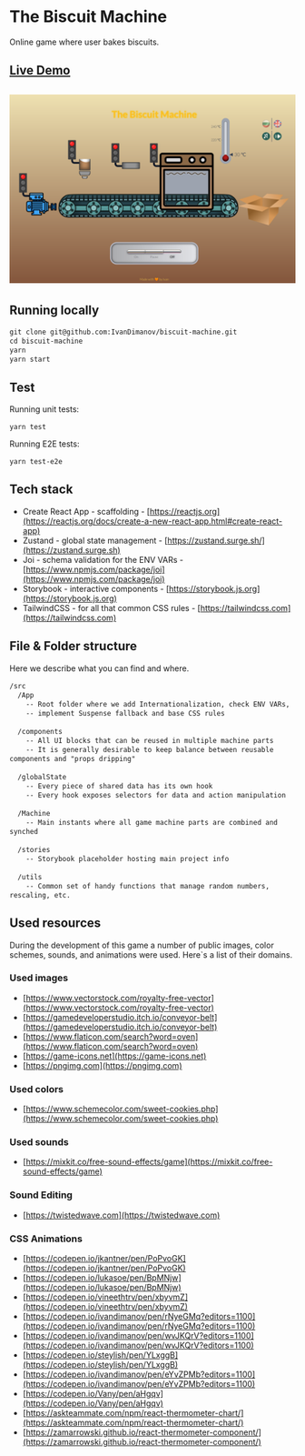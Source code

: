 # The Biscuit Machine
Online game where user bakes biscuits.

## [Live Demo](https://biscuit-machine.herokuapp.com/swagger)
## [![App](https://raw.githubusercontent.com/IvanDimanov/biscuit-machine/master/image.png)](https://biscuit-machine.herokuapp.com/swagger)


## Running locally
```
git clone git@github.com:IvanDimanov/biscuit-machine.git
cd biscuit-machine
yarn
yarn start
```


## Test
Running unit tests:
```
yarn test
```

Running E2E tests:
```
yarn test-e2e
```


## Tech stack
- Create React App - scaffolding - [https://reactjs.org](https://reactjs.org/docs/create-a-new-react-app.html#create-react-app)
- Zustand - global state management - [https://zustand.surge.sh/](https://zustand.surge.sh)
- Joi - schema validation for the ENV VARs - [https://www.npmjs.com/package/joi](https://www.npmjs.com/package/joi)
- Storybook - interactive components - [https://storybook.js.org](https://storybook.js.org)
- TailwindCSS - for all that common CSS rules - [https://tailwindcss.com](https://tailwindcss.com)


## File & Folder structure
Here we describe what you can find and where.
```
/src
  /App
    -- Root folder where we add Internationalization, check ENV VARs,
    -- implement Suspense fallback and base CSS rules

  /components
    -- All UI blocks that can be reused in multiple machine parts
    -- It is generally desirable to keep balance between reusable components and "props dripping"

  /globalState
    -- Every piece of shared data has its own hook
    -- Every hook exposes selectors for data and action manipulation

  /Machine
    -- Main instants where all game machine parts are combined and synched

  /stories
    -- Storybook placeholder hosting main project info

  /utils
    -- Common set of handy functions that manage random numbers, rescaling, etc.
```


## Used resources
During the development of this game a number of public images, color schemes, sounds, and animations were used.
Here`s a list of their domains.

### Used images
- [https://www.vectorstock.com/royalty-free-vector](https://www.vectorstock.com/royalty-free-vector)
- [https://gamedeveloperstudio.itch.io/conveyor-belt](https://gamedeveloperstudio.itch.io/conveyor-belt)
- [https://www.flaticon.com/search?word=oven](https://www.flaticon.com/search?word=oven)
- [https://game-icons.net](https://game-icons.net)
- [https://pngimg.com](https://pngimg.com)

### Used colors
- [https://www.schemecolor.com/sweet-cookies.php](https://www.schemecolor.com/sweet-cookies.php)

### Used sounds
- [https://mixkit.co/free-sound-effects/game](https://mixkit.co/free-sound-effects/game)

### Sound Editing
- [https://twistedwave.com](https://twistedwave.com)

### CSS Animations
- [https://codepen.io/jkantner/pen/PoPvoGK](https://codepen.io/jkantner/pen/PoPvoGK)
- [https://codepen.io/lukasoe/pen/BpMNjw](https://codepen.io/lukasoe/pen/BpMNjw)
- [https://codepen.io/vineethtrv/pen/xbyvmZ](https://codepen.io/vineethtrv/pen/xbyvmZ)
- [https://codepen.io/ivandimanov/pen/rNyeGMq?editors=1100](https://codepen.io/ivandimanov/pen/rNyeGMq?editors=1100)
- [https://codepen.io/ivandimanov/pen/wvJKQrV?editors=1100](https://codepen.io/ivandimanov/pen/wvJKQrV?editors=1100)
- [https://codepen.io/steylish/pen/YLxggB](https://codepen.io/steylish/pen/YLxggB)
- [https://codepen.io/ivandimanov/pen/eYvZPMb?editors=1100](https://codepen.io/ivandimanov/pen/eYvZPMb?editors=1100)
- [https://codepen.io/Vany/pen/aHgqv](https://codepen.io/Vany/pen/aHgqv)
- [https://askteammate.com/npm/react-thermometer-chart/](https://askteammate.com/npm/react-thermometer-chart/)
- [https://zamarrowski.github.io/react-thermometer-component/](https://zamarrowski.github.io/react-thermometer-component/)
